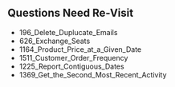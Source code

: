 ## Questions Need Re-Visit
- 196_Delete_Duplucate_Emails
- 626_Exchange_Seats
- 1164_Product_Price_at_a_Given_Date
- 1511_Customer_Order_Frequency
- 1225_Report_Contiguous_Dates
- 1369_Get_the_Second_Most_Recent_Activity

